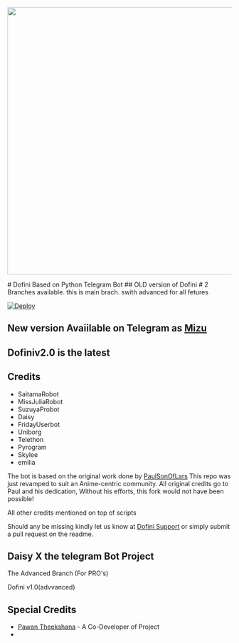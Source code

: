 <p align="leaft">
  <img src="https://telegra.ph/file/d51a609a9d0a1ef79115a.jpg" width='600"'>
</p>
# Dofini Based on Python Telegram Bot
## OLD version of Dofini
# 2 Branches available. this is main brach. swith advanced for all fetures

[![Deploy](https://www.herokucdn.com/deploy/button.svg)](https://heroku.com/deploy?template=https://github.com/ImTheekshannBro/Mizu-OLD)


## New version Avaiilable on Telegram as [Mizu](https://t.me/TheMizuBot)
## Dofiniv2.0 is the latest




## Credits

 - SaitamaRobot
 - MissJuliaRobot
 - SuzuyaProbot
 - Daisy
 - FridayUserbot
 - Uniborg
 - Telethon
 - Pyrogram
 - Skylee
 - emilia


The bot is based on the original work done by [PaulSonOfLars](https://github.com/PaulSonOfLars)
This repo was just revamped to suit an Anime-centric community. All original credits go to Paul and his dedication, Without his efforts, this fork would not have been possible!

All other credits mentioned on top of scripts

Should any be missing kindly let us know at [Dofini Support](https://t.me/DofiniUpdates) or simply submit a pull request on the readme.

## Daisy X the telegram Bot Project
The Advanced Branch (For PRO's)

Dofini v1.0(advvanced)

## Special Credits
- [Pawan Theekshana](https://github.com/ImTheekshanaBro) - A Co-Developer of Project
- 

